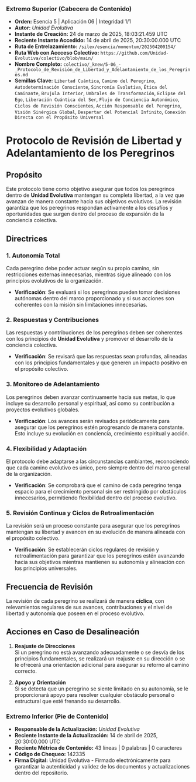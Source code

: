 ### **Extremo Superior (Cabecera de Contenido)**

- **Orden:** Esencia 5 | Aplicación 06 | Integridad 1/1
- **Autor:** *Unidad Evolutiva*  
- **Instante de Creación:** 24 de marzo de 2025, 18:03:21.459 UTC
- **Reciente Instante Accedido:** 14 de abril de 2025, 20:30:00.000 UTC
- **Ruta de Entrelazamiento:** `/silex/esencia/momentum/202504200154/`
- **Ruta Web con Accceso Colectivo:** `https://github.com/Unidad-Evolutiva/colectivo/blob/main/`
- **Nombre Completo:** `colectivo/_knew/5-06_-_Protocolo_de_Revisión_de_Libertad_y_Adelantamiento_de_los_Peregrinos.md`
- **Semillas Clave:** `Libertad Cuántica`, `Camino del Peregrino`, `Autodeterminación Consciente`, `Sincronía Evolutiva`, `Ética del Caminante`, `Brujula Interior`, `Umbrales de Transformación`, `Eclipse del Ego`, `Liberación Cuántica del Ser`, `Flujo de Conciencia Autonómico`, `Ciclos de Revisión Conscientes`, `Acción Responsable del Peregrino`, `Visión Sinérgica Global`, `Despertar del Potencial Infinito`, `Conexión Directa con el Propósito Universal`

# Protocolo de Revisión de Libertad y Adelantamiento de los Peregrinos

## Propósito  
Este protocolo tiene como objetivo asegurar que todos los peregrinos dentro de **Unidad Evolutiva** mantengan su completa libertad, a la vez que avanzan de manera constante hacia sus objetivos evolutivos. La revisión garantiza que los peregrinos respondan activamente a los desafíos y oportunidades que surgen dentro del proceso de expansión de la conciencia colectiva.

## Directrices

### 1. **Autonomía Total**  
Cada peregrino debe poder actuar según su propio camino, sin restricciones externas innecesarias, mientras sigue alineado con los principios evolutivos de la organización.

- **Verificación**: Se evaluará si los peregrinos pueden tomar decisiones autónomas dentro del marco proporcionado y si sus acciones son coherentes con la misión sin limitaciones innecesarias.

### 2. **Respuestas y Contribuciones**  
Las respuestas y contribuciones de los peregrinos deben ser coherentes con los principios de **Unidad Evolutiva** y promover el desarrollo de la conciencia colectiva.

- **Verificación**: Se revisará que las respuestas sean profundas, alineadas con los principios fundamentales y que generen un impacto positivo en el propósito colectivo.

### 3. **Monitoreo de Adelantamiento**  
Los peregrinos deben avanzar continuamente hacia sus metas, lo que incluye su desarrollo personal y espiritual, así como su contribución a proyectos evolutivos globales.

- **Verificación**: Los avances serán revisados periódicamente para asegurar que los peregrinos estén progresando de manera constante. Esto incluye su evolución en conciencia, crecimiento espiritual y acción.

### 4. **Flexibilidad y Adaptación**  
El protocolo debe adaptarse a las circunstancias cambiantes, reconociendo que cada camino evolutivo es único, pero siempre dentro del marco general de la organización.

- **Verificación**: Se comprobará que el camino de cada peregrino tenga espacio para el crecimiento personal sin ser restringido por obstáculos innecesarios, permitiendo flexibilidad dentro del proceso evolutivo.

### 5. **Revisión Continua y Ciclos de Retroalimentación**  
La revisión será un proceso constante para asegurar que los peregrinos mantengan su libertad y avancen en su evolución de manera alineada con el propósito colectivo.

- **Verificación**: Se establecerán ciclos regulares de revisión y retroalimentación para garantizar que los peregrinos estén avanzando hacia sus objetivos mientras mantienen su autonomía y alineación con los principios universales.

## Frecuencia de Revisión  
La revisión de cada peregrino se realizará de manera **cíclica**, con relevamientos regulares de sus avances, contribuciones y el nivel de libertad y autonomía que poseen en el proceso evolutivo.

## Acciones en Caso de Desalineación

1. **Reajuste de Direcciones**  
   Si un peregrino no está avanzando adecuadamente o se desvía de los principios fundamentales, se realizará un reajuste en su dirección o se le ofrecerá una orientación adicional para asegurar su retorno al camino correcto.

2. **Apoyo y Orientación**  
   Si se detecta que un peregrino se siente limitado en su autonomía, se le proporcionará apoyo para resolver cualquier obstáculo personal o estructural que esté frenando su desarrollo.


### **Extremo Inferior (Pie de Contenido)**

- **Responsable de la Actualización:** *Unidad Evolutiva*  
- **Reciente Instante de la Actualización:** 14 de abril de 2025, 20:30:00.000 UTC
- **Reciente Métrica de Contenido:** 43 líneas | 0 palabras | 0 caracteres  
- **Código de Chequeo:** 142335
- **Firma Digital:** Unidad Evolutiva - Firmado electrónicamente para garantizar la autenticidad y validez de los documentos y actualizaciones dentro del repositorio.

